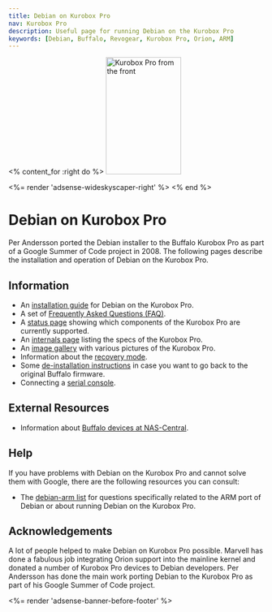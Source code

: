 ```yaml
---
title: Debian on Kurobox Pro
nav: Kurobox Pro
description: Useful page for running Debian on the Kurobox Pro
keywords: [Debian, Buffalo, Revogear, Kurobox Pro, Orion, ARM]
---
```


<% content_for :right do %>
<img src = "images/r_kuroboxpro_front.jpg" class="border" alt="Kurobox Pro from the front" width="148" height="231" />

<%= render 'adsense-wideskyscaper-right' %>
<% end %>

<h1>Debian on Kurobox Pro</h1>

Per Andersson ported the Debian installer to the Buffalo Kurobox Pro as
part of a Google Summer of Code project in 2008.  The following pages
describe the installation and operation of Debian on the Kurobox Pro.

<h2>Information</h2>

<ul>

<li>An <a href = "install">installation guide</a> for Debian on the Kurobox Pro.</li>

<li>A set of <a href = "faq">Frequently Asked Questions (FAQ)</a>.</li>

<li>A <a href = "status">status page</a> showing which components of the
Kurobox Pro are currently supported.</li>

<li>An <a href = "specs">internals page</a> listing the specs of the
Kurobox Pro.</li>

<li>An <a href = "gallery">image gallery</a> with various pictures of the
Kurobox Pro.</li>

<li>Information about the <a href = "recovery">recovery mode</a>.</li>

<li>Some <a href = "deinstall">de-installation instructions</a> in case you
want to go back to the original Buffalo firmware.</li>

<li>Connecting a <a href = "serial">serial console</a>.</li>

</ul>

<h2>External Resources</h2>

<ul>

<li>Information about <a href = "http://buffalo.nas-central.org/">Buffalo
devices at NAS-Central</a>.</li>

</ul>

<h2>Help</h2>

If you have problems with Debian on the Kurobox Pro and cannot solve them
with Google, there are the following resources you can consult:

<ul>

<li>The <a href = "http://lists.debian.org/debian-arm/">debian-arm list</a>
for questions specifically related to the ARM port of Debian or about
running Debian on the Kurobox Pro.</li>

</ul>

<h2>Acknowledgements</h2>

A lot of people helped to make Debian on Kurobox Pro possible.  Marvell has
done a fabulous job integrating Orion support into the mainline kernel and
donated a number of Kurobox Pro devices to Debian developers.  Per
Andersson has done the main work porting Debian to the Kurobox Pro as part
of his Google Summer of Code project.

<div class="bbf">
<%= render 'adsense-banner-before-footer' %>
</div>

